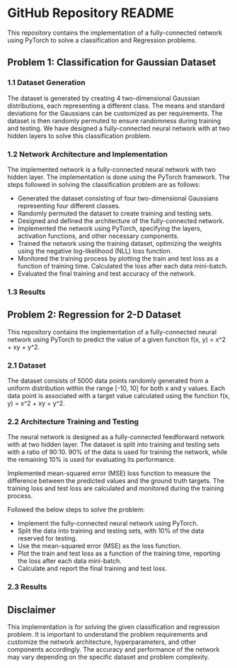 # GitHub Repository README

This repository contains the implementation of a fully-connected network using PyTorch to solve a classification and Regression problems.

## Problem 1: Classification for Gaussian Dataset


### 1.1 Dataset Generation
The dataset is generated by creating 4 two-dimensional Gaussian distributions, each representing a different class. The means and standard deviations for the Gaussians can be customized as per requirements. The dataset is then randomly permuted to ensure randomness during training and testing. We have designed a fully-connected neural network with at two hidden layers to solve this classification problem.

### 1.2 Network Architecture and Implementation
The implemented network is a fully-connected neural network with two hidden layer. The implementation is done using the PyTorch framework. The steps followed in solving the classification problem are as follows:

- Generated the dataset consisting of four two-dimensional Gaussians representing four different classes.
- Randomly permuted the dataset to create training and testing sets.
- Designed and defined the architecture of the fully-connected network.
- Implemented the network using PyTorch, specifying the layers, activation functions, and other necessary components.
- Trained the network using the training dataset, optimizing the weights using the negative log-likelihood (NLL) loss function.
- Monitored the training process by plotting the train and test loss as a function of training time. Calculated the loss after each data mini-batch.
- Evaluated the final training and test accuracy of the network.

### 1.3 Results
<!-- The final training and test accuracy will be reported after the network has been trained. The train and test loss will also be plotted as a function of training time, allowing you to visualize the learning progress.
 -->



## Problem 2: Regression for 2-D Dataset

This repository contains the implementation of a fully-connected neural network using PyTorch to predict the value of a given function f(x, y) = x^2 + xy + y^2. 

### 2.1 Dataset
The dataset consists of 5000 data points randomly generated from a uniform distribution within the range [-10, 10] for both x and y values. Each data point is associated with a target value calculated using the function f(x, y) = x^2 + xy + y^2.

### 2.2 Architecture Training and Testing
The neural network is designed as a fully-connected feedforward network with at two hidden layer. The dataset is split into training and testing sets with a ratio of 90:10. 90% of the data is used for training the network, while the remaining 10% is used for evaluating its performance.

Implemented mean-squared error (MSE) loss function to measure the difference between the predicted values and the ground truth targets. The training loss and test loss are calculated and monitored during the training process.

Followed the below steps to solve the problem:
- Implement the fully-connected neural network using PyTorch.
- Split the data into training and testing sets, with 10% of the data reserved for testing.
- Use the mean-squared error (MSE) as the loss function.
- Plot the train and test loss as a function of the training time, reporting the loss after each data mini-batch.
- Calculate and report the final training and test loss.

### 2.3 Results
<!-- The final training and test accuracy will be reported after the network has been trained. The train and test loss will also be plotted as a function of training time, allowing you to visualize the learning progress.
 -->
## Disclaimer
This implementation is for solving the given classification and regression problem. It is important to understand the problem requirements and customize the network architecture, hyperparameters, and other components accordingly. The accuracy and performance of the network may vary depending on the specific dataset and problem complexity.













